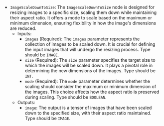 - `ImageScaleDownToSize`: The `ImageScaleDownToSize` node is designed for resizing images to a specific size, scaling them down while maintaining their aspect ratio. It offers a mode to scale based on the maximum or minimum dimension, ensuring flexibility in how the image's dimensions are reduced.
    - Inputs:
        - `images` (Required): The `images` parameter represents the collection of images to be scaled down. It is crucial for defining the input images that will undergo the resizing process. Type should be `IMAGE`.
        - `size` (Required): The `size` parameter specifies the target size to which the images will be scaled down. It plays a pivotal role in determining the new dimensions of the images. Type should be `INT`.
        - `mode` (Required): The `mode` parameter determines whether the scaling should consider the maximum or minimum dimension of the images. This choice affects how the aspect ratio is preserved during scaling. Type should be `BOOLEAN`.
    - Outputs:
        - `image`: The output is a tensor of images that have been scaled down to the specified size, with their aspect ratio maintained. Type should be `IMAGE`.
